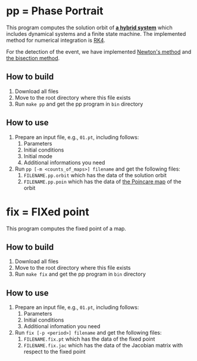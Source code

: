 # pp = Phase Portrait

This program computes the solution orbit of [**a hybrid system**](https://en.wikipedia.org/wiki/Hybrid_system)
which includes dynamical systems and a finite state machine.
The implemented method for numerical integration is [RK4](https://en.wikipedia.org/wiki/Runge%E2%80%93Kutta_methods).

For the detection of the event, we have implemented [Newton's method](https://en.wikipedia.org/wiki/Newton%27s_method)
and [the bisection method](https://en.wikipedia.org/wiki/Bisection_method).

## How to build

1. Download all files
2. Move to the root directory where this file exists
3. Run `make pp` and get the pp program in `bin` directory

## How to use

1. Prepare an input file, e.g., `01.pt`, including follows:
   1. Parameters
   2. Initial conditions 
   3. Initial mode
   4. Additional informations you need
2. Run `pp [-m <counts_of_maps>] filename` and get the following files:
   1. `FILENAME.pp.orbit` which has the data of the solution orbit
   2. `FILENAME.pp.poin` which has the data of [the Poincare map](https://en.wikipedia.org/wiki/Poincar%C3%A9_map) of the orbit

# fix = FIXed point

This program computes the fixed point of a map.

## How to build

1. Download all files
2. Move to the root directory where this file exists
3. Run `make fix` and get the pp program in `bin` directory

## How to use

1. Prepare an input file, e.g., `01.pt`, including follows:
   1. Parameters 
   2. Initial conditions 
   3. Additional infomation you need
2. Run `fix [-p <period>] filename` and get the following files:
   1. `FILENAME.fix.pt` which has the data of the fixed point
   2. `FILENAME.fix.jac` which has the data of the Jacobian matrix with respect to the fixed point

